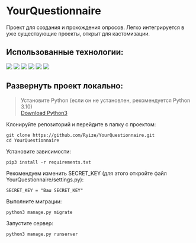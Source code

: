 # YourQuestionnaire
Проект для создания и прохождения опросов. Легко интегрируется в уже существующие проекты, открыт для кастомизации.

## Использованные технологии: 


![](https://img.shields.io/badge/Python-3776AB?style=for-the-badge&logo=python&logoColor=white)
![](https://img.shields.io/badge/Django-092E20?style=for-the-badge&logo=django&logoColor=white)
![](https://img.shields.io/badge/SQLite-07405E?style=for-the-badge&logo=sqlite&logoColor=white)
![](https://img.shields.io/badge/HTML5-E34F26?style=for-the-badge&logo=html5&logoColor=white)
![](https://img.shields.io/badge/Bootstrap-563D7C?style=for-the-badge&logo=bootstrap&logoColor=white)
![](https://img.shields.io/badge/JavaScript-323330?style=for-the-badge&logo=javascript&logoColor=F7DF1E)

## Развернуть проект локально:

> Установите Python (если он не установлен, рекомендуется Python 3.10)<br>
> [Download Python3](https://www.python.org/downloads/)

Клонируйте репозиторий и перейдите в папку с проектом:
```
git clone https://github.com/Ryize/YourQuestionnaire.git
cd YourQuestionnaire
```

Установите зависимости:
```
pip3 install -r requirements.txt
```

Рекомендуем изменить SECRET_KEY (для этого откройте файл YourQuestionnaire/settings.py):
```
SECRET_KEY = "Ваш SECRET_KEY"
```

Выполните миграции:
```
python3 manage.py migrate
```

Запустите сервер:
```
python3 manage.py runserver
```

